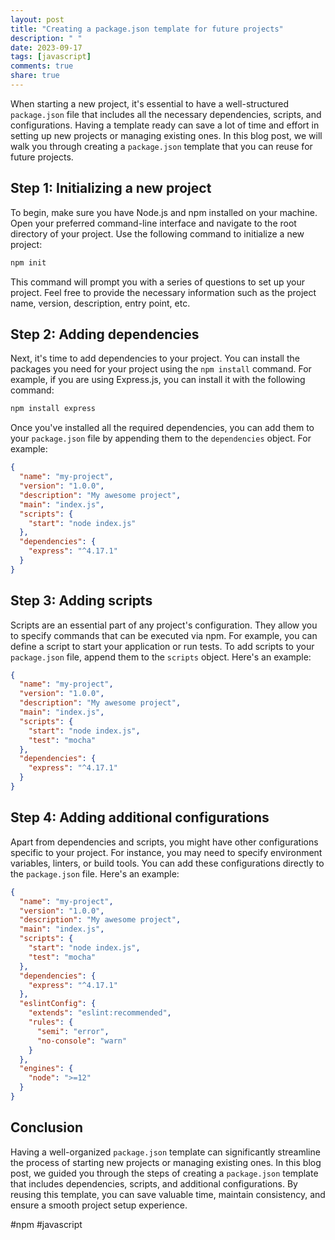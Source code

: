 ```yaml
---
layout: post
title: "Creating a package.json template for future projects"
description: " "
date: 2023-09-17
tags: [javascript]
comments: true
share: true
---
```


When starting a new project, it's essential to have a well-structured `package.json` file that includes all the necessary dependencies, scripts, and configurations. Having a template ready can save a lot of time and effort in setting up new projects or managing existing ones. In this blog post, we will walk you through creating a `package.json` template that you can reuse for future projects.

## Step 1: Initializing a new project

To begin, make sure you have Node.js and npm installed on your machine. Open your preferred command-line interface and navigate to the root directory of your project. Use the following command to initialize a new project:

```bash
npm init
```

This command will prompt you with a series of questions to set up your project. Feel free to provide the necessary information such as the project name, version, description, entry point, etc.

## Step 2: Adding dependencies

Next, it's time to add dependencies to your project. You can install the packages you need for your project using the `npm install` command. For example, if you are using Express.js, you can install it with the following command:

```bash
npm install express
```

Once you've installed all the required dependencies, you can add them to your `package.json` file by appending them to the `dependencies` object. For example:

```json
{
  "name": "my-project",
  "version": "1.0.0",
  "description": "My awesome project",
  "main": "index.js",
  "scripts": {
    "start": "node index.js"
  },
  "dependencies": {
    "express": "^4.17.1"
  }
}
```

## Step 3: Adding scripts

Scripts are an essential part of any project's configuration. They allow you to specify commands that can be executed via npm. For example, you can define a script to start your application or run tests. To add scripts to your `package.json` file, append them to the `scripts` object. Here's an example:

```json
{
  "name": "my-project",
  "version": "1.0.0",
  "description": "My awesome project",
  "main": "index.js",
  "scripts": {
    "start": "node index.js",
    "test": "mocha"
  },
  "dependencies": {
    "express": "^4.17.1"
  }
}
```

## Step 4: Adding additional configurations

Apart from dependencies and scripts, you might have other configurations specific to your project. For instance, you may need to specify environment variables, linters, or build tools. You can add these configurations directly to the `package.json` file. Here's an example:

```json
{
  "name": "my-project",
  "version": "1.0.0",
  "description": "My awesome project",
  "main": "index.js",
  "scripts": {
    "start": "node index.js",
    "test": "mocha"
  },
  "dependencies": {
    "express": "^4.17.1"
  },
  "eslintConfig": {
    "extends": "eslint:recommended",
    "rules": {
      "semi": "error",
      "no-console": "warn"
    }
  },
  "engines": {
    "node": ">=12"
  }
}
```

## Conclusion

Having a well-organized `package.json` template can significantly streamline the process of starting new projects or managing existing ones. In this blog post, we guided you through the steps of creating a `package.json` template that includes dependencies, scripts, and additional configurations. By reusing this template, you can save valuable time, maintain consistency, and ensure a smooth project setup experience.

#npm #javascript